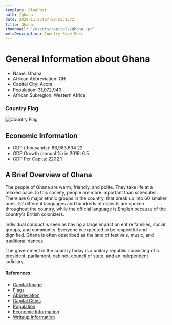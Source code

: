 ```yaml
---
template: BlogPost
path: /ghana
date: 2020-11-23T07:08:53.137Z
title: Ghana
thumbnail: '/assets/capitals/ghana.jpg'
metaDescription: Country Page Post
---
```


# General Information about Ghana

- Name: Ghana
- African Abbreviation: GH
- Capital City: Accra
- Population: 31,072,940
- African Subregion: Western Africa

### Country Flag
![Country Flag](https://raw.githubusercontent.com/hjnilsson/country-flags/master/png1000px/gh.png)

## Economic Information
 - GDP (thousands): 66,983,634.22
 - GDP Growth (annual %) in 2019: 6.5
 - GDP Per Capita: 2202.1

## A Brief Overview of Ghana

The people of Ghana are warm, friendly, and polite. They take life at a relaxed pace. In this society, people are more important than schedules. There are 6 major ethnic groups in the country, that break up into 60 smaller ones. 52 different languages and hundreds of dialects are spoken throughout the country, while the official language is English because of the country's British colonizers.

Individual conduct is seen as having a large impact on entire families, social groups, and community. Everyone is expected to be respectful and dignified. Ghana is often described as the land of festivals, music, and traditional dances.

The government in the country today is a unitary republic consisting of a president, parliament, cabinet, council of state, and an independent judiciary.

#### References:
- [Capital Image](https://upload.wikimedia.org/wikipedia/commons/b/b6/A_drone_footage_of_Accra_central%2C_Ghana.jpg)
- [Flags](https://github.com/hjnilsson/country-flags)
- [Abbreviation](https://planetarynames.wr.usgs.gov/Abbreviations)
- [Capital Cities](https://www.nationsonline.org/oneworld/capitals_africa.htm)
- [Population](https://www.worldometers.info/population/countries-in-africa-by-population/)
- [Economic Information](https://data.worldbank.org/)
- [Writeup Information](https://blog.compassion.com/traditions-of-ghana-warrior-king/)
